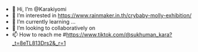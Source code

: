 - 👋 Hi, I’m @Karakiyomi
- 👀 I’m interested in https://www.rainmaker.in.th/crybaby-molly-exhibition/
- 🌱 I’m currently learning ...
- 💞️ I’m looking to collaboratively on 
- 📫 How to reach me #https://www.tiktok.com/@sukhuman_kara?_t=8eTL813Drs2&_r=1

<!---
Karakiyomi/Karakiyomi is a ✨ special ✨ repository because its `README.md` (this file) appears on your GitHub profile.
You can click the Preview link to take a look at your changes.
--->
